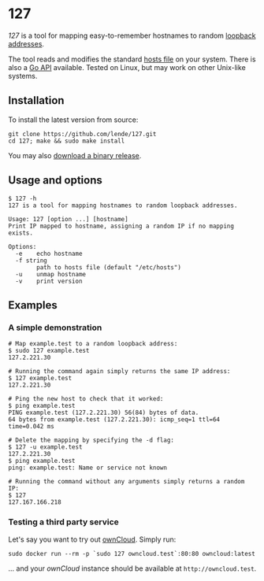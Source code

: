 # 127

_127_ is a tool for mapping easy-to-remember hostnames to random
[loopback addresses].

The tool reads and modifies the standard [hosts file] on your system. There is
also a [Go API] available. Tested on Linux, but may work on other Unix-like
systems.

## Installation

To install the latest version from source:

```console
git clone https://github.com/lende/127.git
cd 127; make && sudo make install
```

You may also [download a binary release].

## Usage and options

```console
$ 127 -h
127 is a tool for mapping hostnames to random loopback addresses.

Usage: 127 [option ...] [hostname]
Print IP mapped to hostname, assigning a random IP if no mapping exists.

Options:
  -e    echo hostname
  -f string
        path to hosts file (default "/etc/hosts")
  -u    unmap hostname
  -v    print version
```

## Examples

### A simple demonstration

```console
# Map example.test to a random loopback address:
$ sudo 127 example.test
127.2.221.30

# Running the command again simply returns the same IP address:
$ 127 example.test
127.2.221.30

# Ping the new host to check that it worked:
$ ping example.test
PING example.test (127.2.221.30) 56(84) bytes of data.
64 bytes from example.test (127.2.221.30): icmp_seq=1 ttl=64 time=0.042 ms

# Delete the mapping by specifying the -d flag:
$ 127 -u example.test
127.2.221.30
$ ping example.test
ping: example.test: Name or service not known

# Running the command without any arguments simply returns a random IP:
$ 127
127.167.166.218
```

### Testing a third party service

Let's say you want to try out [ownCloud]. Simply run:

```console
sudo docker run --rm -p `sudo 127 owncloud.test`:80:80 owncloud:latest
```

... and your _ownCloud_ instance should be available at `http://owncloud.test`.

[loopback addresses]: https://en.wikipedia.org/wiki/Localhost#Name_resolution
[hosts file]: https://en.wikipedia.org/wiki/Hosts_(file)
[download a binary release]: https://github.com/lende/127/releases
[Go API]: https://godoc.org/github.com/lende/127/lib127
[ownCloud]: https://owncloud.org/
